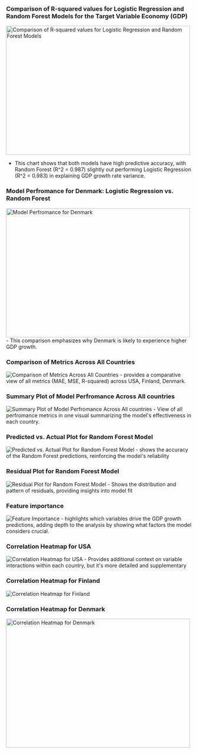 ### Comparison of R-squared values for Logistic Regression and Random Forest Models for the Target Variable Economy (GDP)
<img src= "https://github.com/rosaaestrada/Predicting-2025-GDP/blob/main/Results/Images/Comparison%20of%20R-squared%20for%20LR%20RF.png?raw=true" alt= "Comparison of R-squared values for Logistic Regression and Random Forest Models" width= "500" height= "350"> 

- This chart shows that both models have high predictive accuracy, with Random Forest (R^2 = 0.987) slightly out performing Logistic Regression (R^2 = 0.983) in explaining GDP growth rate variance. 


### Model Perfromance for Denmark: Logistic Regression vs. Random Forest
<img src= "https://github.com/rosaaestrada/Predicting-2025-GDP/blob/main/Results/Images/Model%20performance%20for%20denmark.png?raw=true" alt= "Model Perfromance for Denmark" width= "500" height="350">
- This comparison emphasizes why Denmark is likely to experience higher GDP growth.


### Comparison of Metrics Across All Countries
<img src= "https://github.com/rosaaestrada/Predicting-2025-GDP/blob/main/Results/Images/Comparison%20of%20metrics%20across%20all%20countries.png?raw=true" alt= "Comparison of Metrics Across All Countries" width= "" height="">
- provides a comparative view of all metrics (MAE, MSE, R-squared) across USA, Finland, Denmark. 


### Summary Plot of Model Perfromance Across All countries
<img src= "https://github.com/rosaaestrada/Predicting-2025-GDP/blob/main/Results/Images/Summary%20plot%20of%20model%20perfromance.png?raw=true" alt= "Summary Plot of Model Perfromance Across All countries" width= "" height="">
- View of all perfromance metrics in one visual summarizing the model's effectiveness in each country.


### Predicted vs. Actual Plot for Random Forest Model
<img src= "https://github.com/rosaaestrada/Predicting-2025-GDP/blob/main/Results/Images/Predicted%20vs%20actual.png?raw=true" alt= "Predicted vs. Actual Plot for Random Forest Model" width= "" height="">
- shows the accuracy of the Random Forest predictions, reinforcing the model's reliability 


### Residual Plot for Random Forest Model
<img src= "https://github.com/rosaaestrada/Predicting-2025-GDP/blob/main/Results/Images/Residual%20plot.png?raw=true" alt= "Residual Plot for Random Forest Model" width= "" height="">
- Shows the distribution and pattern of residuals, providing insights into model fit


### Feature importance
<img src= "https://github.com/rosaaestrada/Predicting-2025-GDP/blob/main/Results/Images/Feature%20importance.png?raw=true" alt= "Feature Importance" width= "" height="">
- highlights which variables drive the GDP growth predictions, adding depth to the analysis by showing what factors the model considers crucial. 


### Correlation Heatmap for USA
<img src= "https://github.com/rosaaestrada/Predicting-2025-GDP/blob/main/Results/Images/Corr%20usa.png?raw=true" alt= "Correlation Heatmap for USA" width= "" height="">
- Provides additional context on variable interactions within each country, but it's more detailed and supplementary


### Correlation Heatmap for Finland
<img src= "https://github.com/rosaaestrada/Predicting-2025-GDP/blob/main/Results/Images/Corr%20finland.png?raw=true" alt= "Correlation Heatmap for Finland" width= "" height="">


### Correlation Heatmap for Denmark
<img src= "https://github.com/rosaaestrada/Predicting-2025-GDP/blob/main/Results/Images/Corr%20denmark.png?raw=true" alt= "Correlation Heatmap for Denmark" width= "500" height="350">

&nbsp;






